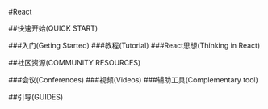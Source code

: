#React

##快速开始(QUICK START)

###入门(Geting Started)
###教程(Tutorial)
###React思想(Thinking in React)

##社区资源(COMMUNITY RESOURCES)

###会议(Conferences)
###视频(Videos)
###辅助工具(Complementary tool)

##引导(GUIDES)





